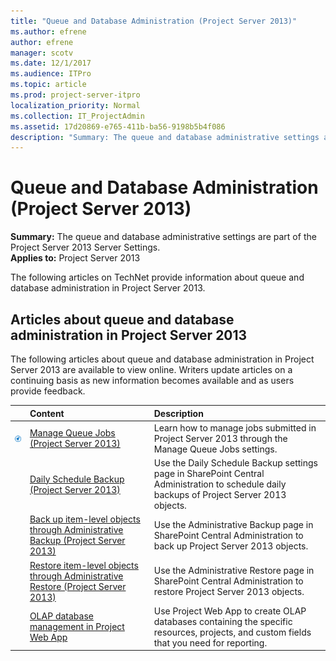 ```yaml
---
title: "Queue and Database Administration (Project Server 2013)"
ms.author: efrene
author: efrene
manager: scotv
ms.date: 12/1/2017
ms.audience: ITPro
ms.topic: article
ms.prod: project-server-itpro
localization_priority: Normal
ms.collection: IT_ProjectAdmin
ms.assetid: 17d20869-e765-411b-ba56-9198b5b4f086
description: "Summary: The queue and database administrative settings are part of the Project Server 2013 Server Settings."
---
```


# Queue and Database Administration (Project Server 2013)
 
 **Summary:** The queue and database administrative settings are part of the Project Server 2013 Server Settings.<br/>
**Applies to:** Project Server 2013
  
The following articles on TechNet provide information about queue and database administration in Project Server 2013.
  
## Articles about queue and database administration in Project Server 2013

The following articles about queue and database administration in Project Server 2013 are available to view online. Writers update articles on a continuing basis as new information becomes available and as users provide feedback.
  
||**Content**|**Description**|
|:-----|:-----|:-----|
|![Building blocks](images/mod_icon_buildingblock_M.png)|[Manage Queue Jobs (Project Server 2013)](manage-queue-jobs-project-server-2013.md) <br/> |Learn how to manage jobs submitted in Project Server 2013 through the Manage Queue Jobs settings.  <br/> |
||[Daily Schedule Backup (Project Server 2013)](daily-schedule-backup-project-server-2013.md) <br/> |Use the Daily Schedule Backup settings page in SharePoint Central Administration to schedule daily backups of Project Server 2013 objects.  <br/> |
||[Back up item-level objects through Administrative Backup (Project Server 2013)](back-up-item-level-objects-through-administrative-backup-project-server-2013.md) <br/> |Use the Administrative Backup page in SharePoint Central Administration to back up Project Server 2013 objects.  <br/> |
||[Restore item-level objects through Administrative Restore (Project Server 2013)](restore-item-level-objects-through-administrative-restore-project-server-2013.md) <br/> |Use the Administrative Restore page in SharePoint Central Administration to restore Project Server 2013 objects.  <br/> |
||[OLAP database management in Project Web App](olap-database-management-in-project-web-app.md) <br/> |Use Project Web App to create OLAP databases containing the specific resources, projects, and custom fields that you need for reporting.  <br/> |
   

